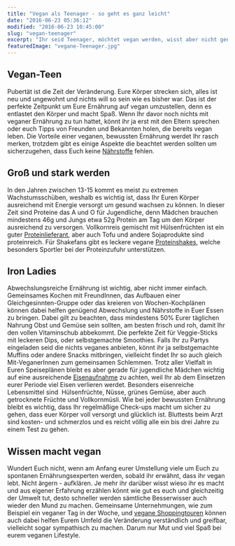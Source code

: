 ```yaml
---
title: "Vegan als Teenager - so geht es ganz leicht"
date: "2016-06-23 05:36:12"
modified: "2016-06-23 10:45:00"
slug: "vegan-teenager"
excerpt: "Ihr seid Teenager, möchtet vegan werden, wisst aber nicht genau wie? Oder Ihr seid Eltern von Teenies, die ihre Ernährung umstellen? Dann seid Ihr hier genau richtig, denn wir haben die besten Tipps und Tricks für einen guten Start ins vegane Leben gesammelt. "
featuredImage: "vegane-Teenager.jpg"
---
```


## Vegan-Teen

Pubertät ist die Zeit der Veränderung. Eure Körper strecken sich, alles ist neu und ungewohnt und nichts will so sein wie es bisher war. Das ist der perfekte Zeitpunkt um Eure Ernährung auf vegan umzustellen, denn es entlastet den Körper und macht Spaß. Wenn Ihr davor noch nichts mit veganer Ernährung zu tun hattet, könnt ihr ja erst mit den Eltern sprechen oder euch Tipps von Freunden und Bekannten holen, die bereits vegan leben. Die Vorteile einer veganen, bewussten Ernährung werdet Ihr rasch merken, trotzdem gibt es einige Aspekte die beachtet werden sollten um sicherzugehen, dass Euch keine [Nährstoffe](https://www.veganblatt.com/vegan-by-dr-e) fehlen.

## Groß und stark werden

In den Jahren zwischen 13-15 kommt es meist zu extremen Wachstumsschüben, weshalb es wichtig ist, dass Ihr Euren Körper ausreichend mit Energie versorgt um gesund wachsen zu können. In dieser Zeit sind Proteine das A und O für Jugendliche, denn Mädchen brauchen mindestens 46g und Jungs etwa 52g Protein am Tag um den Körper ausreichend zu versorgen. Vollkornreis gemischt mit Hülsenfrüchten ist ein guter [Proteinlieferant](https://www.veganblatt.com/5-vegane-basics), aber auch Tofu und andere Sojaprodukte sind proteinreich. Für Shakefans gibt es leckere vegane [Proteinshakes](https://www.veganblatt.com/pur-ya-natuerliche-proteinshakes), welche besonders Sportler bei der Proteinzufuhr unterstützen.

## Iron Ladies

Abwechslungsreiche Ernährung ist wichtig, aber nicht immer einfach. Gemeinsames Kochen mit FreundInnen, das Aufbauen einer Gleichgesinnten-Gruppe oder das kreieren von Wochen-Kochplänen können dabei helfen genügend Abwechslung und Nährstoffe in Euer Essen zu bringen. Dabei gilt zu beachten, dass mindestens 50% Eurer täglichen Nahrung Obst und Gemüse sein sollten, am besten frisch und roh, damit Ihr den vollen Vitaminschub abbekommt. Die perfekte Zeit für Veggie-Sticks mit leckeren Dips, oder selbstgemachte Smoothies. Falls Ihr zu Partys eingeladen seid die nichts veganes anbieten, könnt ihr ja selbstgemachte Muffins oder andere Snacks mitbringen, vielleicht findet Ihr so auch gleich Mit-VeganerInnen zum gemeinsamen Schlemmen. Trotz aller Vielfalt in Euren Speiseplänen bleibt es aber gerade für jugendliche Mädchen wichtig auf eine ausreichende [Eisenaufnahme](https://www.veganblatt.com/eisen-quellen) zu achten, weil Ihr ab dem Einsetzen eurer Periode viel Eisen verlieren werdet. Besonders eisenreiche Lebensmittel sind  Hülsenfrüchte, Nüsse, grünes Gemüse, aber auch getrocknete Früchte und Vollkornmüsli. Wie bei jeder bewussten Ernährung bleibt es wichtig, dass Ihr regelmäßige Check-ups macht um sicher zu gehen, dass euer Körper voll versorgt und glücklich ist. Bluttests beim Arzt sind kosten- und schmerzlos und es reicht völlig alle ein bis drei Jahre zu einem Test zu gehen.

## Wissen macht vegan

Wundert Euch nicht, wenn am Anfang eurer Umstellung viele um Euch zu spontanen Ernährungsexperten werden, sobald ihr erwähnt, dass ihr vegan lebt. Nicht ärgern - aufklären. Je mehr ihr darüber wisst wieso ihr es macht und aus eigener Erfahrung erzählen könnt wie gut es euch und gleichzeitig der Umwelt tut, desto schneller werden sämtliche Besserwisser auch wieder den Mund zu machen. Gemeinsame Unternehmungen, wie zum Beispiel ein veganer Tag in der Woche, und [vegane Shoppingtouren](https://www.veganblatt.com/vegane-modeshops) können auch dabei helfen Eurem Umfeld die Veränderung verständlich und greifbar, vielleicht sogar sympathisch zu machen. Darum nur Mut und viel Spaß bei eurem veganen Lifestyle.